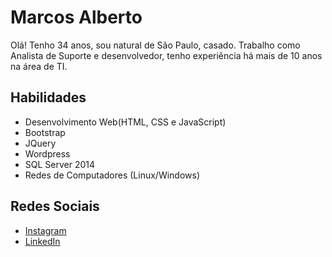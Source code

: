 <h1>Marcos Alberto</h1>
<p>Olá! Tenho 34 anos, sou natural de São Paulo, casado.
Trabalho como Analista de Suporte e desenvolvedor, tenho experiência há mais de 10 anos na área de TI.</p>

<h2>Habilidades</h2>
<ul>

  <li>Desenvolvimento Web(HTML, CSS e JavaScript)</li>
  <li>Bootstrap</li>
  <li>JQuery</li>
  <li>Wordpress</li>
  <li>SQL Server 2014</li>
  <li>Redes de Computadores (Linux/Windows)</li>
</ul>

<h2>Redes Sociais</h2> 
<ul>
  <li><a href="https://www.instagram.com/marcosalberto.c/">Instagram</a></li>
  <li><a href="https://www.linkedin.com/in/marcosalbertoc/">LinkedIn</a></li>
</ul>
